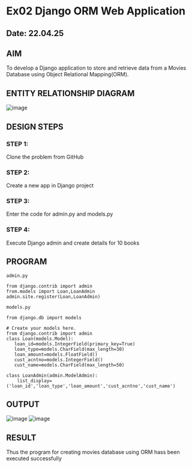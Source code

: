 # Ex02 Django ORM Web Application
## Date: 22.04.25

## AIM
To develop a Django application to store and retrieve data from a Movies Database using Object Relational Mapping(ORM).

## ENTITY RELATIONSHIP DIAGRAM

![image](https://github.com/user-attachments/assets/f8b45b00-cfd6-486f-975c-2b7040e120a2)


## DESIGN STEPS

### STEP 1:
Clone the problem from GitHub

### STEP 2:
Create a new app in Django project

### STEP 3:
Enter the code for admin.py and models.py

### STEP 4:
Execute Django admin and create details for 10 books

## PROGRAM
```
admin.py

from django.contrib import admin
from.models import Loan,LoanAdmin
admin.site.register(Loan,LoanAdmin)

models.py

from django.db import models

# Create your models here.
from django.contrib import admin
class Loan(models.Model):
   loan_id=models.IntegerField(primary_key=True)
   loan_type=models.CharField(max_length=30)
   loan_amount=models.FloatField()
   cust_acntno=models.IntegerField()
   cust_name=models.CharField(max_length=50)

class LoanAdmin(admin.ModelAdmin):
    list_display=('loan_id','loan_type','loan_amount','cust_acntno','cust_name')
```



## OUTPUT

![image](https://github.com/user-attachments/assets/26581b31-daf6-4529-8e36-6e6419387fb3)
![image](https://github.com/user-attachments/assets/0ef56c65-c1bf-421a-8944-6216e0fbfc3d)




## RESULT
Thus the program for creating movies database using ORM hass been executed successfully
